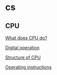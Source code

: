 # cs

## CPU

[What does CPU do?](cs%206e26168ec11046a0980b784aaa00a0f8/What%20does%20CPU%20do%20bb96310d8ac348aba9cd3da437af40b3.md)

[Digital operation](cs%206e26168ec11046a0980b784aaa00a0f8/Digital%20operation%200d8fa1de0cc24170bdcad430eacfd3eb.md)

[Structure of CPU](cs%206e26168ec11046a0980b784aaa00a0f8/Structure%20of%20CPU%205d6cbcb1530041f787f9eab3f8f77f66.md)

[Operating instructions](cs%206e26168ec11046a0980b784aaa00a0f8/Operating%20instructions%205a5abc5cfb314ab8a6c8a861799cf2a7.md)
